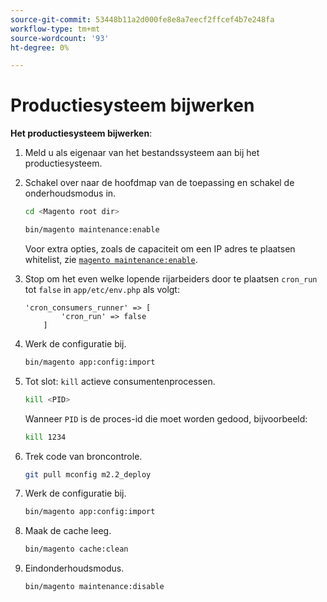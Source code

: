 ```yaml
---
source-git-commit: 53448b11a2d000fe8e8a7eecf2ffcef4b7e248fa
workflow-type: tm+mt
source-wordcount: '93'
ht-degree: 0%

---
```

# Productiesysteem bijwerken

**Het productiesysteem bijwerken**:

1. Meld u als eigenaar van het bestandssysteem aan bij het productiesysteem.
1. Schakel over naar de hoofdmap van de toepassing en schakel de onderhoudsmodus in.

   ```bash
   cd <Magento root dir>
   ```

   ```bash
   bin/magento maintenance:enable
   ```

   Voor extra opties, zoals de capaciteit om een IP adres te plaatsen whitelist, zie [`magento maintenance:enable`](https://devdocs.magento.com/guides/v2.4/install-gde/install/cli/install-cli-subcommands-maint.html).

1. Stop om het even welke lopende rijarbeiders door te plaatsen `cron_run` tot `false` in `app/etc/env.php` als volgt:

   ```php?start_inline=1
   'cron_consumers_runner' => [
           'cron_run' => false
       ]
   ```

1. Werk de configuratie bij.

   ```bash
   bin/magento app:config:import
   ```

1. Tot slot: `kill` actieve consumentenprocessen.

   ```bash
   kill <PID>
   ```

   Wanneer `PID` is de proces-id die moet worden gedood, bijvoorbeeld:

   ```bash
   kill 1234
   ```

1. Trek code van broncontrole.

   ```bash
   git pull mconfig m2.2_deploy
   ```

1. Werk de configuratie bij.

   ```bash
   bin/magento app:config:import
   ```

1. Maak de cache leeg.

   ```bash
   bin/magento cache:clean
   ```

1. Eindonderhoudsmodus.

   ```bash
   bin/magento maintenance:disable
   ```
